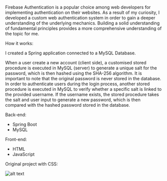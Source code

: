 Firebase Authentication is a popular choice among web developers for implementing authentication on their websites. As a result of my curiosity, I developed a custom web authentication system in order to gain a deeper understanding of the underlying mechanics.
Building a solid understanding of fundamental principles provides a more comprehensive understanding of the topic for me.

How it works: 

I created a Spring application connected to a MySQL Database.

When a user create a new account (client side), a customised stored procedure is executed in MySQL (server) to generate a unique salt for the password, which is then hashed using the SHA-256 algorithm. It is important to note that the original password is never stored in the database.
In order to authenticate users during the login process, another stored procedure is executed in MySQL to verify whether a specific salt is linked to the provided username. If the username exists, the stored procedure takes the salt and user input to generate a new password, which is then compared with the hashed password stored in the database.

Back-end: 

- Spring Boot
- MySQL

Front-end:

- HTML
- JavaScript

Original project with CSS:

![alt text](https://github.com/Liam-hi/custom-web-authentication-system/blob/master/media/image.png?raw=true)
